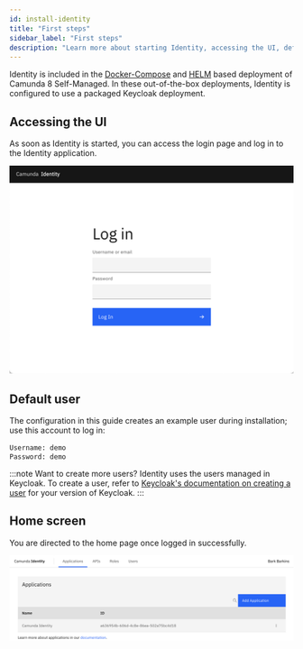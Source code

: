 ```yaml
---
id: install-identity
title: "First steps"
sidebar_label: "First steps"
description: "Learn more about starting Identity, accessing the UI, default users, the home screen, and more."
---
```


Identity is included in the [Docker-Compose](/versioned_docs/version-8.7/self-managed/setup/deploy/local/docker-compose.md) and [HELM](/versioned_docs/version-8.7/self-managed/setup/install.md) based deployment of Camunda 8 Self-Managed. In these out-of-the-box deployments, Identity is configured to use a packaged Keycloak deployment.

## Accessing the UI

As soon as Identity is started, you can access the login page and log in to the Identity application.

![identity-login-page](./img/identity-login-page.png)

## Default user

The configuration in this guide creates an example user during installation; use this account to log in:

```text
Username: demo
Password: demo
```

:::note Want to create more users?
Identity uses the users managed in Keycloak. To create a user, refer to [Keycloak's documentation on creating a user](https://www.keycloak.org/docs/latest/server_admin/#proc-creating-user_server_administration_guide) for your version of Keycloak.
:::

## Home screen

You are directed to the home page once logged in successfully.

![identity-landing-page](./img/identity-landing-page.png)
